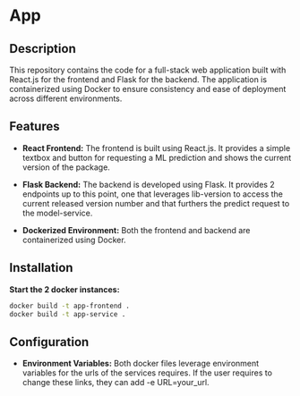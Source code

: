 # App

## Description

This repository contains the code for a full-stack web application built with React.js for the frontend and Flask for the backend. The application is containerized using Docker to ensure consistency and ease of deployment across different environments.

## Features

- **React Frontend:** The frontend is built using React.js. It provides a simple textbox and button for requesting a ML prediction and shows the current version of the package.
  
- **Flask Backend:** The backend is developed using Flask. It provides 2 endpoints up to this point, one that leverages lib-version to access the current released version number and that furthers the predict request to the model-service.

- **Dockerized Environment:** Both the frontend and backend are containerized using Docker.

## Installation

**Start the 2 docker instances:**
   ```bash
   docker build -t app-frontend .   
   docker build -t app-service .   
   ```
## Configuration
- **Environment Variables:** Both docker files leverage environment variables for the urls of the services requires. If the user requires to change these links, they can add -e URL=your_url.
